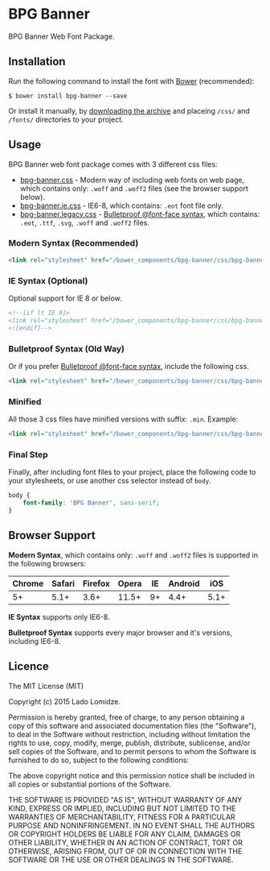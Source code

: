# BPG Banner

BPG Banner Web Font Package.

## Installation

Run the following command to install the font with [Bower](http://bower.io) (recommended):

```
$ bower install bpg-banner --save
```

Or install it manually, by [downloading the archive](https://github.com/web-fonts/bpg-banner/archive/master.zip) and placeing `/css/` and `/fonts/` directories to your project.

## Usage

BPG Banner web font package comes with 3 different css files:

* [bpg-banner.css](https://github.com/web-fonts/bpg-banner/tree/master/css/bpg-banner.css) - Modern way of including web fonts on web page, which contains only: `.woff` and `.woff2` files (see the browser support below).
* [bpg-banner.ie.css](https://github.com/web-fonts/bpg-banner/tree/master/css/bpg-banner.ie.css) - IE6-8, which contains: `.eot` font file only.
* [bpg-banner.legacy.css](https://github.com/web-fonts/bpg-banner/tree/master/css/bpg-banner.legacy.css) - [Bulletproof @font-face syntax](http://www.paulirish.com/2009/bulletproof-font-face-implementation-syntax/), which contains: `.eot`, `.ttf`, `.svg`, `.woff` and `.woff2` files.

### Modern Syntax (Recommended)

```html
<link rel="stylesheet" href="/bower_components/bpg-banner/css/bpg-banner.css">
```

### IE Syntax (Optional)

Optional support for IE 8 or below.

```html
<!--[if lt IE 9]>
<link rel="stylesheet" href="/bower_components/bpg-banner/css/bpg-banner.ie.css">
<![endif]-->
```

### Bulletproof Syntax (Old Way)

Or if you prefer [Bulletproof @font-face syntax](http://www.paulirish.com/2009/bulletproof-font-face-implementation-syntax/), include the following css.

```html
<link rel="stylesheet" href="/bower_components/bpg-banner/css/bpg-banner.legacy.css">
```

### Minified

All those 3 css files have minified versions with suffix: `.min`. Example:

```html
<link rel="stylesheet" href="/bower_components/bpg-banner/css/bpg-banner.min.css">
```

### Final Step

Finally, after including font files to your project, place the following code to your stylesheets, or use another css selector instead of `body`.

```css
body {
    font-family: 'BPG Banner', sans-serif;
}
```

## Browser Support

**Modern Syntax**, which contains only: `.woff` and `.woff2` files is supported in the following browsers:

| Chrome | Safari | Firefox | Opera | IE   | Android |  iOS  |
| ------ | ------ | ------- | ----- | ---- | ------- | ----- |
| 5+     | 5.1+   | 3.6+    | 11.5+ | 9+   | 4.4+    | 5.1+  |

**IE Syntax** supports only IE6-8.

**Bulletproof Syntax** supports every major browser and it's versions, including IE6-8.

## Licence

The MIT License (MIT)

Copyright (c) 2015 Lado Lomidze.

Permission is hereby granted, free of charge, to any person obtaining a copy
of this software and associated documentation files (the "Software"), to deal
in the Software without restriction, including without limitation the rights
to use, copy, modify, merge, publish, distribute, sublicense, and/or sell
copies of the Software, and to permit persons to whom the Software is
furnished to do so, subject to the following conditions:

The above copyright notice and this permission notice shall be included in
all copies or substantial portions of the Software.

THE SOFTWARE IS PROVIDED "AS IS", WITHOUT WARRANTY OF ANY KIND, EXPRESS OR
IMPLIED, INCLUDING BUT NOT LIMITED TO THE WARRANTIES OF MERCHANTABILITY,
FITNESS FOR A PARTICULAR PURPOSE AND NONINFRINGEMENT. IN NO EVENT SHALL THE
AUTHORS OR COPYRIGHT HOLDERS BE LIABLE FOR ANY CLAIM, DAMAGES OR OTHER
LIABILITY, WHETHER IN AN ACTION OF CONTRACT, TORT OR OTHERWISE, ARISING FROM,
OUT OF OR IN CONNECTION WITH THE SOFTWARE OR THE USE OR OTHER DEALINGS IN
THE SOFTWARE.